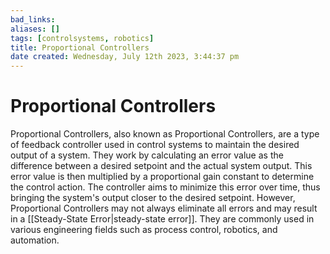 ```yaml
---
bad_links: 
aliases: []
tags: [controlsystems, robotics]
title: Proportional Controllers
date created: Wednesday, July 12th 2023, 3:44:37 pm
---
```

# Proportional Controllers

Proportional Controllers, also known as Proportional Controllers, are a type of feedback controller used in control systems to maintain the desired output of a system. They work by calculating an error value as the difference between a desired setpoint and the actual system output. This error value is then multiplied by a proportional gain constant to determine the control action. The controller aims to minimize this error over time, thus bringing the system's output closer to the desired setpoint. However, Proportional Controllers may not always eliminate all errors and may result in a [[Steady-State Error|steady-state error]]. They are commonly used in various engineering fields such as process control, robotics, and automation.
